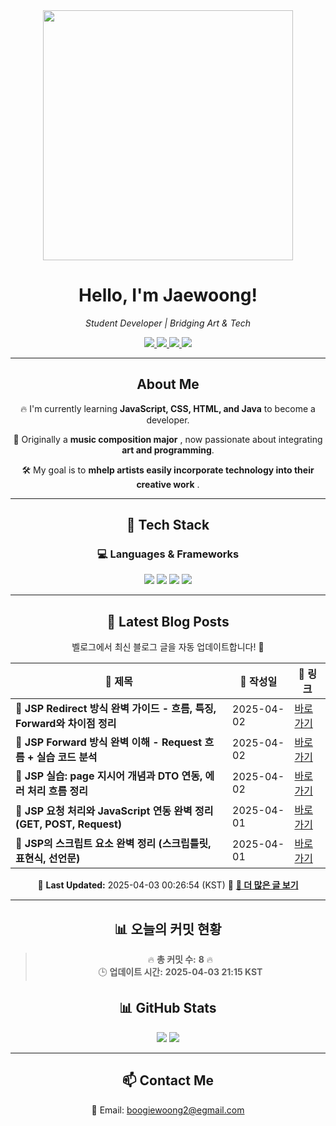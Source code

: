 
<div align="center">
  <img src="https://github.com/Jaewoong-Hwang/Jaewoong-Hwang/blob/main/Character.gif" width="400">
<h1 align="center" font-weight="bold">Hello, I'm Jaewoong! </h1>

<p align="center"><em>Student Developer | Bridging Art & Tech</em></p>

<p align="center">
  <a href="https://github.com/Jaewoong-Hwang">
    <img src="https://img.shields.io/github/followers/Jaewoong-Hwang?label=Follow&style=social" />
  </a>
  <a href="https://velog.io/@mypalebluedot29/posts">
    <img src="https://img.shields.io/badge/Velog-20C997?style=flat-square&logo=velog&logoColor=white"/>
  </a>
  <a href="https://www.youtube.com/@boogiewoong2819">
    <img src="https://img.shields.io/badge/YouTube-FF0000?style=flat-square&logo=youtube&logoColor=white"/>
  </a>
  <a href="https://www.instagram.com/boogie_woong2">
    <img src="https://img.shields.io/badge/Instagram-E4405F?style=flat-square&logo=instagram&logoColor=white"/>
  </a>
</p>

---

## About Me
 <p>🔥 I'm currently learning <strong>JavaScript, CSS, HTML, and Java</strong> to become a developer.</p>
 <p>🎨 Originally a <strong>music composition major</strong> , now passionate about integrating <strong>art and programming</strong>.</p>
 <p>🛠 My goal is to <strong>mhelp artists easily incorporate technology into their creative work</strong> .</p>

---

## 🚀 Tech Stack
### 💻 Languages & Frameworks
<p>
  <img src="https://img.shields.io/badge/JavaScript-F7DF1E?style=for-the-badge&logo=javascript&logoColor=black"/>
  <img src="https://img.shields.io/badge/CSS3-1572B6?style=for-the-badge&logo=css3&logoColor=white"/>
  <img src="https://img.shields.io/badge/HTML5-E34F26?style=for-the-badge&logo=html5&logoColor=white"/>
  <img src="https://img.shields.io/badge/Java-007396?style=for-the-badge&logo=java&logoColor=white"/>
</p>

---



## 📝 Latest Blog Posts
 벨로그에서 최신 블로그 글을 자동 업데이트합니다! 🚀

<!-- BLOG-POST-LIST:START -->
| 📝 제목 | 📅 작성일 | 🔗 링크 |
|---------|------------------|---------|
| **📌 JSP Redirect 방식 완벽 가이드 - 흐름, 특징, Forward와 차이점 정리** | 2025-04-02 | [바로가기](https://velog.io/@mypalebluedot29/JSP-Redirect-방식-완벽-가이드-흐름-특징-Forward와-차이점-정리) |
| **📌 JSP Forward 방식 완벽 이해 - Request 흐름 + 실습 코드 분석** | 2025-04-02 | [바로가기](https://velog.io/@mypalebluedot29/JSP-Forward-방식-완벽-이해-Request-흐름-실습-코드-분석-h6ls0gg0) |
| **📌 JSP 실습: page 지시어 개념과 DTO 연동, 에러 처리 흐름 정리** | 2025-04-02 | [바로가기](https://velog.io/@mypalebluedot29/JSP-실습-page-지시어-개념과-DTO-연동-에러-처리-흐름-정리) |
| **📌 JSP 요청 처리와 JavaScript 연동 완벽 정리 (GET, POST, Request)** | 2025-04-01 | [바로가기](https://velog.io/@mypalebluedot29/JSP-요청-처리와-JavaScript-연동-완벽-정리-GET-POST-Request) |
| **📌 JSP의 스크립트 요소 완벽 정리 (스크립틀릿, 표현식, 선언문)** | 2025-04-01 | [바로가기](https://velog.io/@mypalebluedot29/JSP의-스크립트-요소-완벽-정리-스크립틀릿-표현식-선언문) |

📅 **Last Updated:** 2025-04-03 00:26:54 (KST)
🔗 **[📖 더 많은 글 보기](https://velog.io/@mypalebluedot29)**
<!-- BLOG-POST-LIST:END -->




---



















































































































































































































































































































































































































## 📊 오늘의 커밋 현황
> 🔥 **총 커밋 수:** **8** 🔥  
> 🕒 **업데이트 시간:** **2025-04-03 21:15 KST**

## 📊 GitHub Stats
<p align="center">
  <img src="https://github-readme-stats.vercel.app/api?username=Jaewoong-Hwang&show_icons=true&theme=tokyonight"/>
  <img src="https://github-readme-streak-stats.herokuapp.com/?user=Jaewoong-Hwang&theme=tokyonight"/>
</p>


---

## 📫 Contact Me
 📧 Email: boogiewoong2@egmail.com 

</div>





